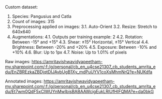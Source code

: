 Custom dataset:
1. Species: Pangusius and Catla
2. Count of images: 315
3. Preprocessing applied on images:
 3.1. Auto-Orient
 3.2. Resize: Stretch to 640x640
4. Augmentations:
 4.1. Outputs per training example: 2
 4.2. Rotation: Between -15° and +15°
 4.3. Shear: ±15° Horizontal, ±15° Vertical
 4.4. Brightness: Between -20% and +20%
 4.5. Exposure: Between -10% and +10%
 4.6. Blur: Up to 1px
 4.7. Noise: Up to 1.01% of pixels

Raw images: https://amritavishwavidyapeetham-my.sharepoint.com/:f:/g/personal/cb_en_u4cse21307_cb_students_amrita_edu/EnZBREzkaZBDjqtDIJAvbUgB1Xy_mdPuUYV1coXsMhmNrQ?e=NUKdfa

Annotated images: https://amritavishwavidyapeetham-my.sharepoint.com/:f:/g/personal/cb_en_u4cse21307_cb_students_amrita_edu/Et7wm0QdF5xClWUYnMwIbisBABAAWcigEukLRlUfHIFQMA?e=da0bkG
